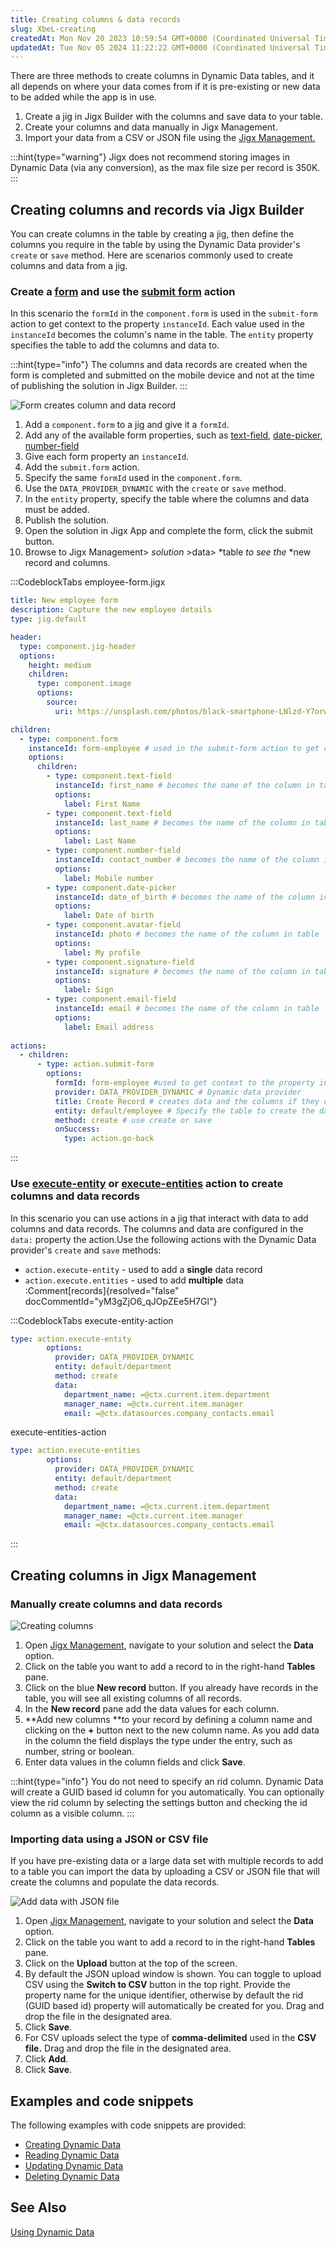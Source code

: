 ```yaml
---
title: Creating columns & data records
slug: XbeL-creating
createdAt: Mon Nov 20 2023 10:59:54 GMT+0000 (Coordinated Universal Time)
updatedAt: Tue Nov 05 2024 11:22:22 GMT+0000 (Coordinated Universal Time)
---
```


There are three methods to create columns in Dynamic Data tables, and it all depends on where your data comes from if it is pre-existing or new data to be added while the app is in use.&#x20;

1. Create a jig in Jigx Builder with the columns and save data to your table.
2. Create your columns and data manually in Jigx Management.
3. Import your data from a CSV or JSON file using the <a href="https://manage.jigx.com" target="_blank">Jigx Management.</a>

:::hint{type="warning"}
Jigx does not recommend storing images in Dynamic Data (via any conversion), as the max file size per record is 350K.
:::

## Creating columns and records via Jigx Builder

You can create columns in the table by creating a jig, then define the columns you require in the table by using the Dynamic Data provider's `create` or `save` method.&#x20;
Here are scenarios commonly used to create columns and data from a jig.

### **Create a **[**form**](https://docs.jigx.com/examples/form)** and use the **[**submit form**](https://docs.jigx.com/examples/submit-form)** action**&#x20;

In this scenario the `formId` in the `component.form` is used in the `submit-form` action to get context to the property `instanceId`. Each value used in the `instanceId` becomes the column's name in the table. The `entity` property specifies the table to add the columns and data to.

:::hint{type="info"}
The columns and data records are created when the form is completed and submitted on the mobile device and not at the time of publishing the solution in Jigx Builder.
:::

![Form creates column and data record](https://archbee-image-uploads.s3.amazonaws.com/x7vdIDH6-ScTprfmi2XXX/jjL4vN_lEb3UbFsv42yPN_dd-column-form.png "Form creates column and data record")

1. Add a `component.form` to a jig and give it a `formId`.&#x20;
2. Add any of the available form properties, such as [text-field](), [date-picker](), [number-field]()&#x20;
3. Give each form property an `instanceId`.&#x20;
4. Add the `submit.form` action.
5. Specify the same `formId` used in the `component.form`.
6. Use the `DATA_PROVIDER_DYNAMIC` with the `create` or `save` method.
7. In the `entity` property, specify the table where the columns and data must be added.
8. &#x20;Publish the solution.
9. Open the solution in Jigx App and complete the form, click the submit button.
10. Browse to Jigx Management> *solution* >data> *table *to see the* *new record and columns.

:::CodeblockTabs
employee-form.jigx

```yaml
title: New employee form
description: Capture the new employee details 
type: jig.default

header:
  type: component.jig-header
  options:
    height: medium
    children:
      type: component.image
      options:
        source:
          uri: https://unsplash.com/photos/black-smartphone-LNlzd-Y7orw

children:
  - type: component.form
    instanceId: form-employee # used in the submit-form action to get context to the property instanceId
    options:
      children:
        - type: component.text-field
          instanceId: first_name # becomes the name of the column in table
          options:
            label: First Name
        - type: component.text-field
          instanceId: last_name # becomes the name of the column in table
          options:
            label: Last Name
        - type: component.number-field
          instanceId: contact_number # becomes the name of the column in table
          options:
            label: Mobile number
        - type: component.date-picker
          instanceId: date_of_birth # becomes the name of the column in table
          options:
            label: Date of birth
        - type: component.avatar-field 
          instanceId: photo # becomes the name of the column in table
          options:
            label: My profile
        - type: component.signature-field
          instanceId: signature # becomes the name of the column in table
          options:
            label: Sign 
        - type: component.email-field
          instanceId: email # becomes the name of the column in table
          options:
            label: Email address
      
actions:
  - children: 
      - type: action.submit-form
        options:
          formId: form-employee #used to get context to the property instanceIds
          provider: DATA_PROVIDER_DYNAMIC # Dynamic data provider
          title: Create Record # creates data and the columns if they do not already exist 
          entity: default/employee # Specify the table to create the data and columns in
          method: create # use create or save
          onSuccess: 
            type: action.go-back
```
:::

### Use [execute-entity]() or [execute-entities]() action to create columns and data records

In this scenario you can use actions in a jig that interact with data to add columns and data records. The columns and data are configured in the `data:` property the action.Use the following actions with the Dynamic Data provider's `create` and `save` methods:

- `action.execute-entity` - used to add a **single** data record
- `action.execute.entities` - used to add **multiple** data :Comment[records]{resolved="false" docCommentId="yM3gZjO6_qJOpZEe5H7Gl"} &#x20;

:::CodeblockTabs
execute-entity-action

```yaml
type: action.execute-entity
        options:
          provider: DATA_PROVIDER_DYNAMIC
          entity: default/department
          method: create
          data:
            department_name: =@ctx.current.item.department
            manager_name: =@ctx.current.item.manager
            email: =@ctx.datasources.company_contacts.email
```

execute-entities-action

```yaml
type: action.execute-entities
        options:
          provider: DATA_PROVIDER_DYNAMIC
          entity: default/department
          method: create
          data:
            department_name: =@ctx.current.item.department
            manager_name: =@ctx.current.item.manager
            email: =@ctx.datasources.company_contacts.email
```
:::

## Creating columns in Jigx Management

### Manually create columns and data records

![Creating columns](https://archbee-image-uploads.s3.amazonaws.com/x7vdIDH6-ScTprfmi2XXX/-v-otw_CzhfHNQXOJf403_dd-column-mngt.gif "Creating columns")

1. Open [Jigx Management](<./../../../../Administration/Management Overview.md>), navigate to your solution and select the **Data** option.&#x20;
2. Click on the table you want to add a record to in the right-hand **Tables** pane.
3. Click on the blue **New record** button. If you already have records in the table, you will see all existing columns of all records.&#x20;
4. In the **New record** pane add the data values for each column.&#x20;
5. **Add new columns **to your record by defining a column name and clicking on the **+** button next to the new column name. As you add data in the column the field displays the type under the entry, such as number, string or boolean.
6. Enter data values in the column fields and click **Save**.

:::hint{type="info"}
You do not need to specify an rid column. Dynamic Data will create a GUID based id column for you automatically. You can optionally view the rid column by selecting the settings button and checking the id column as a visible column.&#x20;
:::

### Importing data using a JSON or CSV file

If you have pre-existing data or a large data set with multiple records to add to a table you can import the data by uploading a CSV or JSON file that will create the columns and populate the data records.&#x20;

![Add data with JSON file](https://archbee-image-uploads.s3.amazonaws.com/x7vdIDH6-ScTprfmi2XXX/VxJ6gOJHXhZK-UOxQvsf9_dd-addjson.gif "Add data with JSON file")

1. Open [Jigx Management](<./../../../../Administration/Management Overview.md>), navigate to your solution and select the **Data** option.&#x20;
2. Click on the table you want to add a record to in the right-hand **Tables** pane.
3. Click on the **Upload** button at the top of the screen.
4. By default the JSON upload window is shown. You can toggle to upload CSV using the **Switch to CSV** button in the top right. Provide the property name for the unique identifier, otherwise by default the rid (GUID based id) property will automatically be created for you. Drag and drop the file in the designated area.&#x20;
5. Click **Save**.
6. For CSV uploads select the type of **comma-delimited** used in the **CSV file.** Drag and drop the file in the designated area.&#x20;
7. Click **Add**.
8. Click **Save**.

## Examples and code snippets

The following examples with code snippets are provided:

- [Creating Dynamic Data]()
- [Reading Dynamic Data]()
- [Updating Dynamic Data]()
- [Deleting Dynamic Data]()

## See Also

[Using Dynamic Data](<./Using Dynamic Data.md>)

